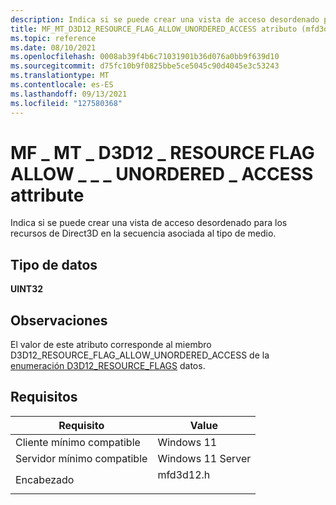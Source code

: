 ```yaml
---
description: Indica si se puede crear una vista de acceso desordenado para los recursos de Direct3D en la secuencia asociada al tipo de medio.
title: MF_MT_D3D12_RESOURCE_FLAG_ALLOW_UNORDERED_ACCESS atributo (mfd3d12.h)
ms.topic: reference
ms.date: 08/10/2021
ms.openlocfilehash: 0008ab39f4b6c71031901b36d076a0bb9f639d10
ms.sourcegitcommit: d75fc10b9f0825bbe5ce5045c90d4045e3c53243
ms.translationtype: MT
ms.contentlocale: es-ES
ms.lasthandoff: 09/13/2021
ms.locfileid: "127580368"
---
```

# <a name="mf_mt_d3d12_resource_flag_allow_unordered_access-attribute"></a>MF \_ MT \_ D3D12 \_ RESOURCE FLAG ALLOW \_ \_ \_ UNORDERED \_ ACCESS attribute

Indica si se puede crear una vista de acceso desordenado para los recursos de Direct3D en la secuencia asociada al tipo de medio. 

## <a name="data-type"></a>Tipo de datos

**UINT32**

## <a name="remarks"></a>Observaciones

El valor de este atributo corresponde al miembro D3D12_RESOURCE_FLAG_ALLOW_UNORDERED_ACCESS de la [enumeración D3D12_RESOURCE_FLAGS](/windows/win32/api/d3d12/ne-d3d12-d3d12_resource_flags) datos.


## <a name="requirements"></a>Requisitos



| Requisito | Value |
|-------------------------------------|------------------------------------------------------------------------------------|
| Cliente mínimo compatible<br/> | Windows 11<br/>                          |
| Servidor mínimo compatible<br/> | Windows 11 Server<br/>                      |
| Encabezado<br/>                   | <dl> <dt>mfd3d12.h</dt> </dl> |

